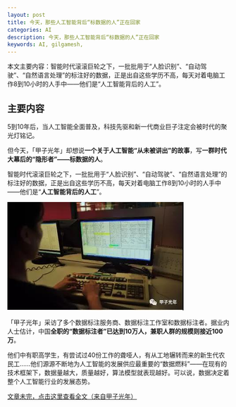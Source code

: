 ```yaml
---
layout: post
title: 今天，那些人工智能背后“标数据的人”正在回家
categories: AI
description: 今天，那些人工智能背后“标数据的人”正在回家
keywords: AI, gilgamesh,
---
```


本文主要内容：智能时代滚滚巨轮之下，一批批用于“人脸识别”、“自动驾驶”、“自然语言处理”的标注好的数据，正是出自这些学历不高，每天对着电脑工作8到10小时的人手中——他们是“人工智能背后的人工”。

<!-- more -->

## 主要内容

5到10年后，当人工智能全面普及，科技先驱和新一代商业巨子注定会被时代的聚光灯铭记。
 
但今天，「甲子光年」却想说**一个关于人工智能“从未被讲出”的故事**，写**一群时代大幕后的“隐形者”——标数据的人**。
 
智能时代滚滚巨轮之下，一批批用于“人脸识别”、“自动驾驶”、“自然语言处理”的标注好的数据，正是出自这些学历不高，每天对着电脑工作8到10小时的人手中——他们是“**人工智能背后的人工**”。

![images](/images/AI/2018-3-9-zhedie.jpg)

「甲子光年」采访了多个数据标注服务商、数据标注工作室和数据标注者。据业内人士估计，中国**全职的“数据标注者”已达到10万人，兼职人群的规模则接近100万**。

他们中有职高学生，有尝试过40份工作的聋哑人，有从工地辗转而来的新生代农民工……他们源源不断地为人工智能的发展供应最重要的“数据燃料”——在现有的技术框架下，数据量越大，质量越好，算法模型就表现越好。可以说，数据决定着整个人工智能行业的发展态势。

[文章未完，点击这里查看全文（来自甲子光年）](https://mp.weixin.qq.com/s/tK2nHRsxi1-IOBpQ1PjGaw)